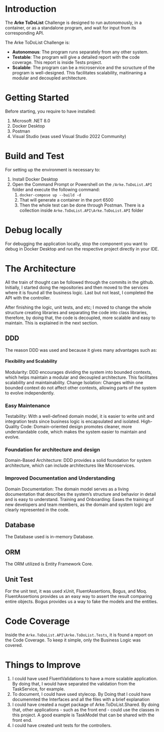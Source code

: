 # Introduction 
The **Arke ToDoList** Challenge is designed to run autonomously, in a container, or as a standalone program, and wait for input from its corresponding API. 

The Arke ToDoList Challenge is:
* **Autonomous**: The program runs separately from any other system.
* **Testable**: The program will give a detailed report with the code coverage. This report is inside Tests project.
* **Scalable**: The program can be a microservice and the scructure of the program is well-designed. This facilitates scalability, maitinaning a modular and decoupled architecture.

# Getting Started
Before starting, you require to have installed:
1. Microsoft .NET 8.0
2. Docker Desktop
3. Postman
4. Visual Studio (was used Visual Studio 2022 Community)

# Build and Test

For setting up the environment is necessary to:

1. Install Docker Desktop
2. Open the Command Prompt or Powershell on the `/Arke.ToDoList.API` folder and execute the following command:
    1. `docker-compose up --build -d`
    2. That will generate a container in the port 6500
    3. Then the whole test can be done through Postman. There is a collection inside `Arke.ToDoList.API\Arke.ToDoList.API` folder

# Debug locally
For debugging the application locally, stop the component you want to debug in Docker Desktop and run the respective project directly in your IDE.

# The Architecture
All the train of thought can be followed through the commits in the github. Initially, I started doing the repositories and then moved to the services where it is found all the business logic. Last but not least, I completed the API with the controller. 

After finishing the logic, unit tests, and etc; I moved to change the whole structure creating libraries and separating the code into class libraries, therefore, by doing that, the code is decoupled, more scalable and easy to maintain. 
This is explained in the next section.

## DDD
The reason DDD was used and because it gives many advantages such as:

#### Flexibility and Scalability
Modularity: DDD encourages dividing the system into bounded contexts, which helps maintain a modular and decoupled architecture. This facilitates scalability and maintainability.
Change Isolation: Changes within one bounded context do not affect other contexts, allowing parts of the system to evolve independently.
### Easy Maintenance
Testability: With a well-defined domain model, it is easier to write unit and integration tests since business logic is encapsulated and isolated.
High-Quality Code: Domain-oriented design promotes cleaner, more understandable code, which makes the system easier to maintain and evolve.
### Foundation for architecture and design
Domain-Based Architecture: DDD provides a solid foundation for system architecture, which can include architectures like Microservices.
### Improved Documentation and Understanding
Domain Documentation: The domain model serves as a living documentation that describes the system’s structure and behavior in detail and is easy to understand.
Training and Onboarding: Eases the training of new developers and team members, as the domain and system logic are clearly represented in the code.

## Database
The Database used is in-memory Database.
## ORM
The ORM utilized is Entity Framework Core.
## Unit Test
For the unit test, it was used xUnit, FluentAssertions, Bogus, and Moq. 
FluentAssertions provides us an easy way to assert the result comparing entire objects. Bogus provides us a way to fake the models and the entities.
# Code Coverage
Inside the `Arke.ToDoList.API\Arke.ToDoList.Tests`, it is found a report on the Code Coverage. To keep it simple, only the Business Logic was covered.

# Things to Improve
1. I could have used FluentValidations to have a more scalable application. By doing that, I would have separated the validation from the TaskService, for example.
2. To document, I could have used stylecop. By Doing that I could have documennted the Interfaces and all the files with a brief explanation
3. I could have created a nuget package of Arke.ToDoList.Shared. By doing that, other applications - such as the front end - could use the classes in this project. A good example is TaskModel that can be shared with the front end.
4. I could have created unit tests for the controllers.
   


